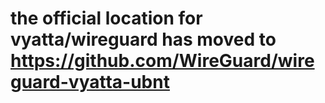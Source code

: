 # the official location for vyatta/wireguard has moved to https://github.com/WireGuard/wireguard-vyatta-ubnt
